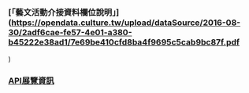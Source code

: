 ### [「藝文活動介接資料欄位說明」](https://opendata.culture.tw/upload/dataSource/2016-08-30/2adf6cae-fe57-4e01-a380-b45222e38ad1/7e69be410cfd8ba4f9695c5cab9bc87f.pdf
)


### [API展覽資訊](https://data.gov.tw/dataset/6012)